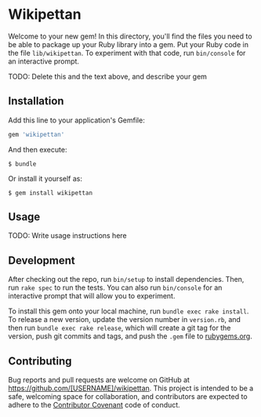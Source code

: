 # Wikipettan

Welcome to your new gem! In this directory, you'll find the files you need to be able to package up your Ruby library into a gem. Put your Ruby code in the file `lib/wikipettan`. To experiment with that code, run `bin/console` for an interactive prompt.

TODO: Delete this and the text above, and describe your gem

## Installation

Add this line to your application's Gemfile:

```ruby
gem 'wikipettan'
```

And then execute:

    $ bundle

Or install it yourself as:

    $ gem install wikipettan

## Usage

TODO: Write usage instructions here

## Development

After checking out the repo, run `bin/setup` to install dependencies. Then, run `rake spec` to run the tests. You can also run `bin/console` for an interactive prompt that will allow you to experiment.

To install this gem onto your local machine, run `bundle exec rake install`. To release a new version, update the version number in `version.rb`, and then run `bundle exec rake release`, which will create a git tag for the version, push git commits and tags, and push the `.gem` file to [rubygems.org](https://rubygems.org).

## Contributing

Bug reports and pull requests are welcome on GitHub at https://github.com/[USERNAME]/wikipettan. This project is intended to be a safe, welcoming space for collaboration, and contributors are expected to adhere to the [Contributor Covenant](http://contributor-covenant.org) code of conduct.

